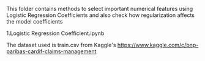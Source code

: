 This folder contains methods to select important numerical features using Logistic Regression Coefficients and also check how regularization
affects the model coefficients


1.Logistic Regression Coefficient.ipynb

The dataset used is train.csv from Kaggle's
https://www.kaggle.com/c/bnp-paribas-cardif-claims-management
